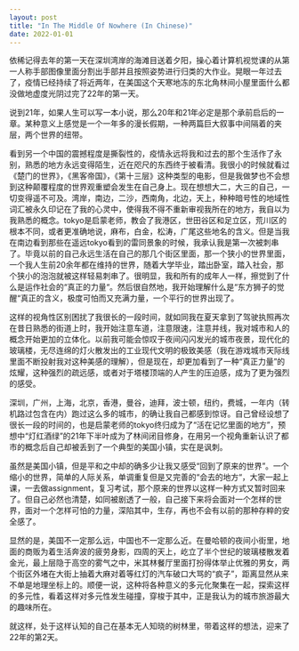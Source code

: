 ```yaml
---
layout: post
title: "In The Middle Of Nowhere (In Chinese)"
date: 2022-01-01
---
```



依稀记得去年的第一天在深圳湾岸的海滩目送着夕阳，操心着计算机视觉课的从第一人称手部图像里面分割出手部并且按照姿势进行归类的大作业。晃眼一年过去了，疫情已经持续了将近两年，在美国这个天寒地冻的东北角林间小屋里面什么都没做地虚度光阴过完了22年的第一天。  

说到21年，如果人生可以写一本小说，那么20年和21年必定是那个承前启后的一章。某种意义上感觉是一个一年多的漫长假期，一种两篇巨大叙事中间隔着的夹层，两个世界的纽带。    

看到另一个中国的震撼程度是撕裂性的，疫情永远将我和过去的那个生活作了永别，熟悉的地方永远变得陌生，近在咫尺的东西终于被看清。我很小的时候就看过《楚门的世界》，《黑客帝国》，《第十三层》这种类型的电影，但是我做梦也不会想到这种颠覆程度的世界观重塑会发生在自己身上。现在想想大二，大三的自己，一切变得遥不可及。湾岸，南边，二沙，西南角，北边，天上，种种暗号性的地域性词汇被永久印记在了我的心灵中，使得我不得不重新审视我所在的地方，我自以为我熟悉的概念。tokyo是启蒙老师，教会了我港区，世田谷区和足立区，荒川区的根本不同，或者更准确地说，麻布，白金，松涛，广尾这些地名的含义。但是当我在南边看到那些在遥远tokyo看到的雷同景象的时候，我承认我是第一次被刺串了。毕竟以前的自己永远生活在自己的那几个街区里面，那一个狭小的世界里面，一个我人生前20余年都在维持的世界，随着大学毕业，踏出卧室，踏入社会，那个狭小的泡泡就被这样轻易刺串了。很明显，我和所有的成年人一样，擦觉到了什么是运作社会的“真正的力量“。然后很自然地，我开始理解什么是“东方狮子的觉醒“真正的含义，极度可怕而又充满力量，一个平行的世界出现了。  

这样的视角性区别困扰了我很长的一段时间，就如同我在夏天拿到了驾驶执照再次在昔日熟悉的街道上时，我开始注意车道，注意限速，注意并线，我对城市和人的概念开始更加的立体化。以前我可能会惊叹于夜间闪闪发光的城市夜景，现代化的玻璃楼，无尽连绵的灯火散发出的工业现代文明的极致美感（我在游戏城市天际线里面不断投射我对这种美感的理解），但是现在，却更加看到了一种“真正力量”的炫耀，这种强烈的疏远感，或者对于塔楼顶端的人产生的压迫感，成为了更为强烈的感受。  

深圳，广州，上海，北京，香港，曼谷，迪拜，波士顿，纽约，费城，一年内（转机路过包含在内）跑过这么多的城市，的确让我自己都感到惊讶。自己曾经设想了很长一段的时间的，也是启蒙老师的tokyo终归成为了“活在记忆里面的地方”，预想中“灯红酒绿”的21年下半叶成为了林间闭目修身，在用另一个视角重新认识了都市的概念后自己却被丢到了一个典型的美国小镇，实在是讽刺。  

虽然是美国小镇，但是平和之中却的确多少让我又感受“回到了原来的世界”。一个缩小的世界，简单的人际关系，单调重复但是又完善的“会去的地方“，大家一起上课，一去做assignment，复习考试，那个原来的世界以这样一种方式又暂时回来了。但自己必然也清楚，如同被剧透了一般，自己接下来将会面对一个怎样的世界，面对一个怎样可怕的力量，深陷其中，生存，再也不会有以前的那种存粹的安全感了。  

显然的是，美国不一定那么远，中国也不一定那么近。在曼哈顿的夜间小街里，地面的商贩为着生活奔波的疲劳身影，四周的天上，屹立了半个世纪的玻璃楼散发着金光，最上层隐于高空的雾气之中，米其林餐厅里面打扮得体举止优雅的男女，两个街区外堵在大街上抽着大麻对着等红灯的汽车破口大骂的“疯子”，距离显然从来不单是地理坐标上的。顺便一说，这种将各种意义的多元化聚集在一起，探索这样的多元性，看着这样对多元性发生碰撞，穿梭于其中，正是我认为的城市旅游最大的趣味所在。  

就这样，处于这样认知的自己在基本无人知晓的树林里，带着这样的想法，迎来了22年的第2天。